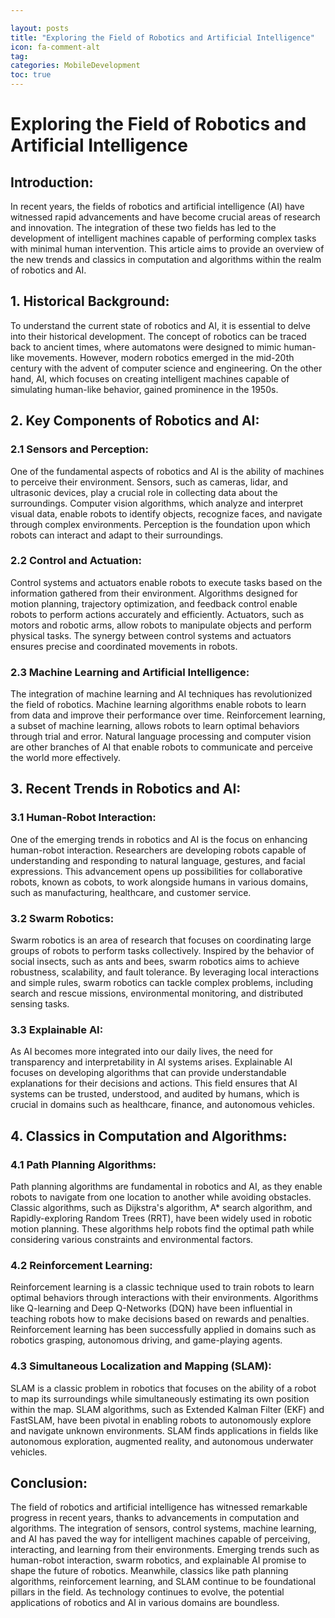 ```yaml
---

layout: posts
title: "Exploring the Field of Robotics and Artificial Intelligence"
icon: fa-comment-alt
tag:      
categories: MobileDevelopment
toc: true
---
```




# Exploring the Field of Robotics and Artificial Intelligence

## Introduction:

In recent years, the fields of robotics and artificial intelligence (AI) have witnessed rapid advancements and have become crucial areas of research and innovation. The integration of these two fields has led to the development of intelligent machines capable of performing complex tasks with minimal human intervention. This article aims to provide an overview of the new trends and classics in computation and algorithms within the realm of robotics and AI.

## 1. Historical Background:

To understand the current state of robotics and AI, it is essential to delve into their historical development. The concept of robotics can be traced back to ancient times, where automatons were designed to mimic human-like movements. However, modern robotics emerged in the mid-20th century with the advent of computer science and engineering. On the other hand, AI, which focuses on creating intelligent machines capable of simulating human-like behavior, gained prominence in the 1950s.

## 2. Key Components of Robotics and AI:

### 2.1 Sensors and Perception:

One of the fundamental aspects of robotics and AI is the ability of machines to perceive their environment. Sensors, such as cameras, lidar, and ultrasonic devices, play a crucial role in collecting data about the surroundings. Computer vision algorithms, which analyze and interpret visual data, enable robots to identify objects, recognize faces, and navigate through complex environments. Perception is the foundation upon which robots can interact and adapt to their surroundings.

### 2.2 Control and Actuation:

Control systems and actuators enable robots to execute tasks based on the information gathered from their environment. Algorithms designed for motion planning, trajectory optimization, and feedback control enable robots to perform actions accurately and efficiently. Actuators, such as motors and robotic arms, allow robots to manipulate objects and perform physical tasks. The synergy between control systems and actuators ensures precise and coordinated movements in robots.

### 2.3 Machine Learning and Artificial Intelligence:

The integration of machine learning and AI techniques has revolutionized the field of robotics. Machine learning algorithms enable robots to learn from data and improve their performance over time. Reinforcement learning, a subset of machine learning, allows robots to learn optimal behaviors through trial and error. Natural language processing and computer vision are other branches of AI that enable robots to communicate and perceive the world more effectively.

## 3. Recent Trends in Robotics and AI:

### 3.1 Human-Robot Interaction:

One of the emerging trends in robotics and AI is the focus on enhancing human-robot interaction. Researchers are developing robots capable of understanding and responding to natural language, gestures, and facial expressions. This advancement opens up possibilities for collaborative robots, known as cobots, to work alongside humans in various domains, such as manufacturing, healthcare, and customer service.

### 3.2 Swarm Robotics:

Swarm robotics is an area of research that focuses on coordinating large groups of robots to perform tasks collectively. Inspired by the behavior of social insects, such as ants and bees, swarm robotics aims to achieve robustness, scalability, and fault tolerance. By leveraging local interactions and simple rules, swarm robotics can tackle complex problems, including search and rescue missions, environmental monitoring, and distributed sensing tasks.

### 3.3 Explainable AI:

As AI becomes more integrated into our daily lives, the need for transparency and interpretability in AI systems arises. Explainable AI focuses on developing algorithms that can provide understandable explanations for their decisions and actions. This field ensures that AI systems can be trusted, understood, and audited by humans, which is crucial in domains such as healthcare, finance, and autonomous vehicles.

## 4. Classics in Computation and Algorithms:

### 4.1 Path Planning Algorithms:

Path planning algorithms are fundamental in robotics and AI, as they enable robots to navigate from one location to another while avoiding obstacles. Classic algorithms, such as Dijkstra's algorithm, A* search algorithm, and Rapidly-exploring Random Trees (RRT), have been widely used in robotic motion planning. These algorithms help robots find the optimal path while considering various constraints and environmental factors.

### 4.2 Reinforcement Learning:

Reinforcement learning is a classic technique used to train robots to learn optimal behaviors through interactions with their environments. Algorithms like Q-learning and Deep Q-Networks (DQN) have been influential in teaching robots how to make decisions based on rewards and penalties. Reinforcement learning has been successfully applied in domains such as robotics grasping, autonomous driving, and game-playing agents.

### 4.3 Simultaneous Localization and Mapping (SLAM):

SLAM is a classic problem in robotics that focuses on the ability of a robot to map its surroundings while simultaneously estimating its own position within the map. SLAM algorithms, such as Extended Kalman Filter (EKF) and FastSLAM, have been pivotal in enabling robots to autonomously explore and navigate unknown environments. SLAM finds applications in fields like autonomous exploration, augmented reality, and autonomous underwater vehicles.

## Conclusion:

The field of robotics and artificial intelligence has witnessed remarkable progress in recent years, thanks to advancements in computation and algorithms. The integration of sensors, control systems, machine learning, and AI has paved the way for intelligent machines capable of perceiving, interacting, and learning from their environments. Emerging trends such as human-robot interaction, swarm robotics, and explainable AI promise to shape the future of robotics. Meanwhile, classics like path planning algorithms, reinforcement learning, and SLAM continue to be foundational pillars in the field. As technology continues to evolve, the potential applications of robotics and AI in various domains are boundless.